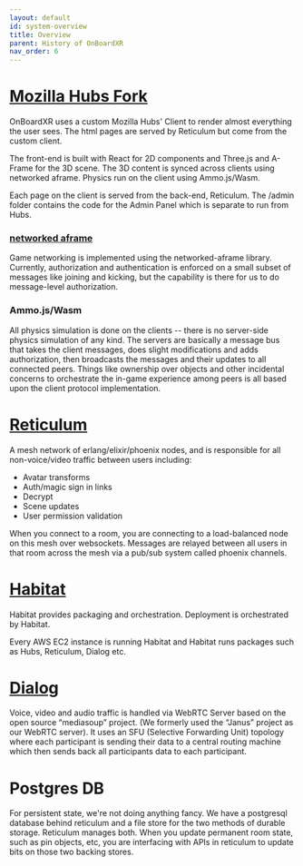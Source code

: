 ```yaml
---
layout: default
id: system-overview
title: Overview
parent: History of OnBoardXR
nav_order: 6
---
```


# [Mozilla Hubs Fork](https://github.com/mozilla/hubs) 
OnBoardXR uses a custom Mozilla Hubs' Client to render almost everything the user sees. The html pages are served by Reticulum but come from the custom client. 

The front-end is built with React for 2D components and Three.js and A-Frame for the 3D scene. The 3D content is synced across clients using networked aframe. Physics run on the client using Ammo.js/Wasm.

Each page on the client is served from the back-end, Reticulum. The /admin folder contains the code for the Admin Panel which is separate to run from Hubs.

### [networked aframe](https://github.com/networked-aframe/networked-aframe)
Game networking is implemented using the networked-aframe library. Currently, authorization and authentication is enforced on a small subset of messages like joining and kicking, but the capability is there for us to do message-level authorization.

### Ammo.js/Wasm
All physics simulation is done on the clients -- there is no server-side physics simulation of any kind. The servers are basically a message bus that takes the client messages, does slight modifications and adds authorization, then broadcasts the messages and their updates to all connected peers. Things like ownership over objects and other incidental concerns to orchestrate the in-game experience among peers is all based upon the client protocol implementation.

# [Reticulum](https://github.com/mozilla/reticulum)
A mesh network of erlang/elixir/phoenix nodes, and is responsible for all non-voice/video traffic between users including:
 * Avatar transforms
 * Auth/magic sign in links
 * Decrypt
 * Scene updates
 * User permission validation 

When you connect to a room, you are connecting to a load-balanced node on this mesh over websockets. Messages are relayed between all users in that room across the mesh via a pub/sub system called phoenix channels.

# [Habitat](https://www.chef.io/products/chef-habitat)
Habitat provides packaging and orchestration. Deployment is orchestrated by Habitat.

Every AWS EC2 instance is running Habitat and Habitat runs packages such as Hubs, Reticulum, Dialog etc.

# [Dialog](https://github.com/mozilla/dialog)
Voice, video and audio traffic is handled via WebRTC Server based on the open source “mediasoup” project. (We formerly used the “Janus” project as our WebRTC server). It uses an SFU (Selective Forwarding Unit) topology where each participant is sending their data to a central routing machine which then sends back all participants data to each participant.

# Postgres DB
For persistent state, we're not doing anything fancy. We have a postgresql database behind reticulum and a file store for the two methods of durable storage. Reticulum manages both. When you update permanent room state, such as pin objects, etc, you are interfacing with APIs in reticulum to update bits on those two backing stores. 
